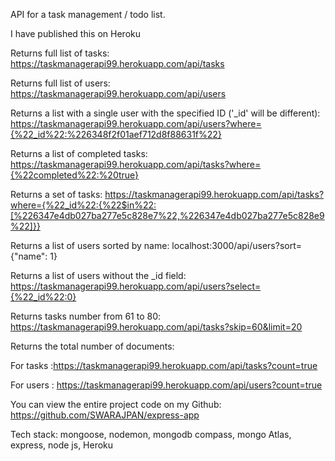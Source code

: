 API for a task management / todo list.

I have published this on Heroku 
 
Returns full list of tasks: https://taskmanagerapi99.herokuapp.com/api/tasks 

Returns full list of users: https://taskmanagerapi99.herokuapp.com/api/users 
 
Returns a list with a single user with the specified ID ('_id' will be different): https://taskmanagerapi99.herokuapp.com/api/users?where={%22_id%22:%226348f2f01aef712d8f88631f%22}

Returns a list of completed tasks:  https://taskmanagerapi99.herokuapp.com/api/tasks?where={%22completed%22:%20true}

Returns a set of tasks: https://taskmanagerapi99.herokuapp.com/api/tasks?where={%22_id%22:{%22$in%22:[%226347e4db027ba277e5c828e7%22,%226347e4db027ba277e5c828e9%22]}}

Returns a list of users sorted by name: localhost:3000/api/users?sort={"name": 1}

Returns a list of users without the _id field:  https://taskmanagerapi99.herokuapp.com/api/users?select={%22_id%22:0}

Returns tasks number from 61 to 80: https://taskmanagerapi99.herokuapp.com/api/tasks?skip=60&limit=20

Returns the total number of documents: 

For tasks :https://taskmanagerapi99.herokuapp.com/api/tasks?count=true

For users : https://taskmanagerapi99.herokuapp.com/api/users?count=true


You can view the entire project code on my Github: https://github.com/SWARAJPAN/express-app

Tech stack: mongoose, nodemon​, mongodb compass, mongo Atlas, express, node js, Heroku
